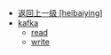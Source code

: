 - [返回上一级 [heibaiying]](notes/code/Storm/storm-kafka-integration/src/main/java/com/heibaiying/)
- [kafka](notes/code/Storm/storm-kafka-integration/src/main/java/com/heibaiying/kafka/)
  - [read](notes/code/Storm/storm-kafka-integration/src/main/java/com/heibaiying/kafka/read/)
  - [write](notes/code/Storm/storm-kafka-integration/src/main/java/com/heibaiying/kafka/write/)
